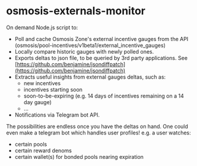 # osmosis-externals-monitor

On demand Node.js script to:
- Poll and cache Osmosis Zone's external incentive gauges from the API (osmosis/pool-incentives/v1beta1/external_incentive_gauges)
- Locally compare historic gauges with newly polled ones.
- Exports deltas to json file, to be queried by 3rd party applications. See [https://github.com/benjamine/jsondiffpatch](https://github.com/benjamine/jsondiffpatch)
- Extracts useful insights from external gauges deltas, such as:
  - new incentives
  - incentives starting soon
  - soon-to-be-expiring (e.g. 14 days of incentives remaining on a 14 day gauge)
  - ...
- Notifications via Telegram bot API.

The possibilities are endless once you have the deltas on hand. One could even make a telegram bot which handles user profiles!
e.g. a user watches:
  - certain pools
  - certain reward denoms
  - certain wallet(s) for bonded pools nearing expiration
